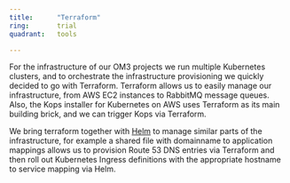 ```yaml
---
title:      "Terraform"
ring:       trial
quadrant:   tools

---
```


For the infrastructure of our OM3 projects we run multiple Kubernetes clusters, and to orchestrate the infrastructure provisioning we quickly decided to go with Terraform.
Terraform allows us to easily manage our infrastructure, from AWS EC2 instances to RabbitMQ message queues.
Also, the Kops installer for Kubernetes on AWS uses Terraform as its main building brick, and we can trigger Kops via Terraform.

We bring terraform together with [Helm](/tools/helm.html) to manage similar parts of the infrastructure, for example a shared file with domainname to application mappings allows us to provision Route 53 DNS entries via Terraform and then roll out Kubernetes Ingress definitions with the appropriate hostname to service mapping via Helm.
